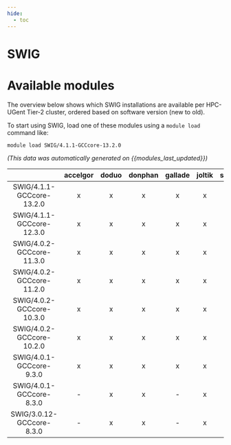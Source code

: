 ```yaml
---
hide:
  - toc
---
```


SWIG
====

# Available modules


The overview below shows which SWIG installations are available per HPC-UGent Tier-2 cluster, ordered based on software version (new to old).

To start using SWIG, load one of these modules using a `module load` command like:

```shell
module load SWIG/4.1.1-GCCcore-13.2.0
```

*(This data was automatically generated on {{modules_last_updated}})*  

| |accelgor|doduo|donphan|gallade|joltik|shinx|skitty|
| :---: | :---: | :---: | :---: | :---: | :---: | :---: | :---: |
|SWIG/4.1.1-GCCcore-13.2.0|x|x|x|x|x|x|x|
|SWIG/4.1.1-GCCcore-12.3.0|x|x|x|x|x|x|x|
|SWIG/4.0.2-GCCcore-11.3.0|x|x|x|x|x|x|-|
|SWIG/4.0.2-GCCcore-11.2.0|x|x|x|x|x|-|-|
|SWIG/4.0.2-GCCcore-10.3.0|x|x|x|x|x|-|-|
|SWIG/4.0.2-GCCcore-10.2.0|x|x|x|x|x|-|-|
|SWIG/4.0.1-GCCcore-9.3.0|x|x|x|x|x|-|-|
|SWIG/4.0.1-GCCcore-8.3.0|-|x|x|-|x|-|-|
|SWIG/3.0.12-GCCcore-8.3.0|-|x|x|-|x|-|-|
